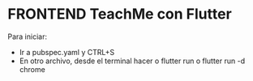 # FRONTEND TeachMe con Flutter

Para iniciar:
- Ir a pubspec.yaml y CTRL+S
- En otro archivo, desde el terminal hacer o flutter run o flutter run -d chrome